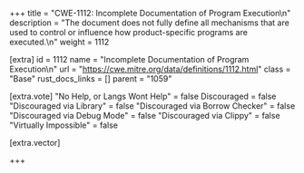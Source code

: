 +++
title = "CWE-1112: Incomplete Documentation of Program Execution\n"
description = "The document does not fully define all mechanisms that are used to control or influence how product-specific programs are executed.\n"
weight = 1112

[extra]
id = 1112
name = "Incomplete Documentation of Program Execution\n"
url = "https://cwe.mitre.org/data/definitions/1112.html"
class = "Base"
rust_docs_links = []
parent = "1059"

[extra.vote]
"No Help, or Langs Wont Help" = false
Discouraged = false
"Discouraged via Library" = false
"Discouraged via Borrow Checker" = false
"Discouraged via Debug Mode" = false
"Discouraged via Clippy" = false
"Virtually Impossible" = false

[extra.vector]

+++